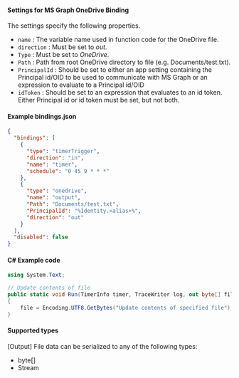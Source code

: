 #### Settings for MS Graph OneDrive Binding
The settings specify the following properties.

- `name` : The variable name used in function code for the OneDrive file. 
- `direction` : Must be set to *out*. 
- `Type` : Must be set to *OneDrive*.
- `Path` : Path from root OneDrive directory to file (e.g. Documents/test.txt).
- `PrincipalId` : Should be set to either an app setting containing the Principal id/OID to be used to communicate with MS Graph or an expression to evaluate to a Principal id/OID
- `idToken` : Should be set to an expression that evaluates to an id token. Either Principal id or id token must be set, but not both.
#### Example bindings.json
```json
{
  "bindings": [
    {
      "type": "timerTrigger",
      "direction": "in",
      "name": "timer",
      "schedule": "0 45 9 * * *"
    },
    {
      "type": "onedrive",
      "name": "output",
      "Path": "Documents/test.txt",
      "PrincipalId": "%Identity.<alias>%",
      "direction": "out"
    }
  ],
  "disabled": false
}
```

#### C# Example code
```csharp
using System.Text;

// Update contents of file
public static void Run(TimerInfo timer, TraceWriter log, out byte[] file)
{
	file = Encoding.UTF8.GetBytes("Update contents of specified file");
}
```

#### Supported types

[Output] File data can be serialized to any of the following types:

* byte[]
* Stream

